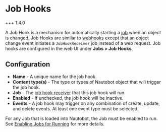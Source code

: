 # Job Hooks

+++ 1.4.0

A Job Hook is a mechanism for automatically starting a [job](./index.md) when an object is changed. Job Hooks are similar to [webhooks](../webhook.md) except that an object change event initiates a `JobHookReceiver` job instead of a web request. Job hooks are configured in the web UI under **Jobs > Job Hooks**.

## Configuration

* **Name** - A unique name for the job hook.
* **Content type(s)** - The type or types of Nautobot object that will trigger the job hook.
* **Job** - The [job hook receiver](../../../development/jobs/index.md#job-hook-receivers) that this job hook will run.
* **Enabled** - If unchecked, the job hook will be inactive.
* **Events** - A job hook may trigger on any combination of create, update, and delete events. At least one event type must be selected.

For any Job that is loaded into Nautobot, the Job must be enabled to run. See [Enabling Jobs for Running](./index.md#enabling-jobs-for-running) for more details.
